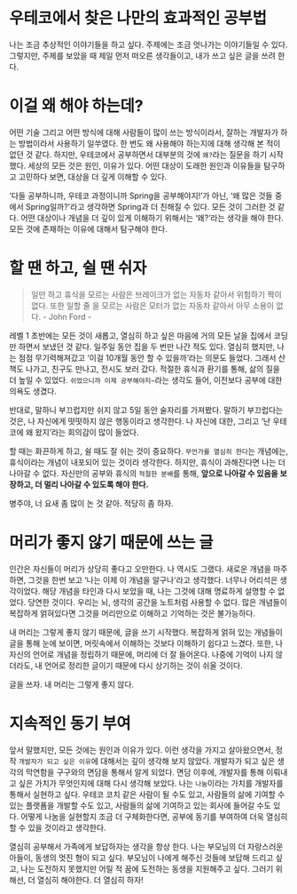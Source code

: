 # 우**테코에서 찾은 나만의 효과적인 공부법**

나는 조금 추상적인 이야기들을 하고 싶다. 주제에는 조금 엇나가는 이야기들일 수 있다. 그렇지만, 주제를 보았을 때 제일 먼저 떠오른 생각들이고, 내가 쓰고 싶은 글을 쓰려 한다.

# 이걸 왜 해야 하는데?

어떤 기술 그리고 어떤 방식에 대해 사람들이 많이 쓰는 방식이라서, 잘하는 개발자가 하는 방법이라서 사용하기 일쑤였다. 한 번도 왜 사용해야 하는지에 대해 생각해 본 적이 없던 것 같다. 하지만, 우테코에서 공부하면서 대부분의 것에 `왜?`라는 질문을 하기 시작했다. 세상의 모든 것은 원인, 이유가 있다. 어떤 대상이 도래한 원인과 이유들을 탐구하고 고민하다 보면, 대상을 더 깊게 이해할 수 있다.

‘다들 공부하니까, 우테코 과정이니까 Spring을 공부해야지!’가 아닌, ‘왜 많은 것들 중에서 Spring일까?'라고 생각하면 Spring과 더 친해질 수 있다. 모든 것이 그러한 것 같다. 어떤 대상이나 개념을 더 깊이 있게 이해하기 위해서는 ‘왜?’라는 생각을 해야 한다. 모든 것에 존재하는 이유에 대해서 탐구해야 한다.

# 할 땐 하고, 쉴 땐 쉬자

> 일만 하고 휴식을 모르는 사람은 브레이크가 없는 자동차 같아서 위험하기 짝이 없다.
또한 일할 줄 을 모르는 사람은 모터가 없는 자동차 같아서 아무 소용이 없다. - John Ford -
>

레벨 1 초반에는 모든 것이 새롭고, 열심히 하고 싶은 마음에 거의 모든 날을 집에서 코딩만 하면서 보냈던 것 같다. 일주일 동안 집을 두 번만 나간 적도 있다. 열심히 했지만, 나는 점점 무기력해져갔고 ‘이걸 10개월 동안 할 수 있을까’라는 의문도 들었다. 그래서 산책도 나가고, 친구도 만나고, 전시도 보러 갔다. 적절한 휴식과 환기를 통해, 삶의 질을 더 높일 수 있었다. `쉬었으니까 이제 공부해야지~`라는 생각도 들어, 이전보다 공부에 대한 의욕도 생겼다.

반대로, 말하니 부끄럽지만 쉬지 않고 5일 동안 술자리를 가져봤다. 말하기 부끄럽다는 것은, 나 자신에게 떳떳하지 않은 행동이라고 생각한다. 나 자신에 대한, 그리고 ‘난 우테코에 왜 왔지’라는 회의감이 많이 들었다.

할 때는 화끈하게 하고, 쉴 때도 잘 쉬는 것이 중요하다. `무언가를 열심히 한다`는 개념에는, 휴식이라는 개념이 내포되어 있는 것이라 생각한다. 하지만, 휴식이 과해진다면 나는 더 나아갈 수 없다. 자신만의 공부와 휴식의 `적절한 분배`를 통해, **앞으로 나아갈 수 있음을 보장하고, 더 멀리 나아갈 수 있도록 해야 한다.**

병주야, 너 요새 좀 많이 논 것 같아. 적당히 좀 하자.

# 머리가 좋지 않기 때문에 쓰는 글

인간은 자신들이 머리가 상당히 좋다고 오만한다. 나 역시도 그랬다. 새로운 개념을 마주하면, 그것을 한번 보고 ‘나는 이제 이 개념을 알구나'라고 생각했다. 너무나 어리석은 생각이었다. 해당 개념을 타인과 다시 보았을 때, 나는 그것에 대해 명료하게 설명할 수 없었다. 당연한 것이다. 우리는 뇌, 생각의 공간을 노트처럼 사용할 수 없다. 많은 개념들이 복잡하게 얽혀있다면 그것을 머리만으로 이해하고 기억하는 것은 불가능하다.

내 머리는 그렇게 좋지 않기 때문에, 글을 쓰기 시작했다. 복잡하게 얽혀 있는 개념들이 글을 통해 눈에 보이면, 머릿속에서 이해하는 것보다 이해하기 쉽다고 느겼다. 또한, 나 자신의 언어로 개념을 정립하기 때문에, 머리에 더 잘 들어온다. 나중에 기억이 나지 않더라도, 내 언어로 정리한 글이기 때문에 다시 상기하는 것이 쉬울 것이다.

글을 쓰자. 내 머리는 그렇게 좋지 않다.

# 지속적인 동기 부여

앞서 말했지만, 모든 것에는 원인과 이유가 있다. 이런 생각을 가지고 살아왔으면서, 정작 `개발자가 되고 싶은 이유`에 대해서는 깊이 생각해 보지 않았다. 개발자가 되고 싶은 생각의 막연함을 구구와의 면담을 통해서 알게 되었다. 면담 이후에, 개발자를 통해 이뤄내고 싶은 가치가 무엇인지에 대해 다시 생각해 보았다. 나는 `나눔`이라는 가치를 개발자를 통해서 실현하고 싶다. 우테코 코치 같은 사람이 될 수도 있고, 사람들의 삶에 기여할 수 있는 플랫폼을 개발할 수도 있고, 사람들의 삶에 기여하고 있는 회사에 들어갈 수도 있다. 어떻게 나눔을 실현할지 조금 더 구체화한다면, 공부에 동기를 부여하여 더욱 열심히 할 수 있을 것이라고 생각한다.

열심히 공부해서 가족에게 보답하자는 생각을 항상 한다. 나는 부모님의 더 자랑스러운 아들이, 동생의 멋진 형이 되고 싶다. 부모님이 나에게 해주신 것들에 보답해 드리고 싶고, 나는 도전하지 못했지만 어릴 적 꿈에 도전하는 동생을 지원해주고 싶다. 그러기 위해선, 더 열심히 해야한다. 더 열심히 하자!